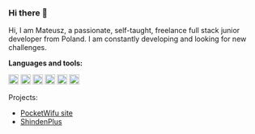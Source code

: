 ### Hi there 👋

Hi, I am Mateusz, a passionate, self-taught, freelance full stack junior developer from Poland. 
I am constantly developing and looking for new challenges.

**Languages and tools:**  

<code><img height="20" src="https://i.imgur.com/OFazkRz.png"></code>
<code><img height="20" src="https://i.imgur.com/H7XiS9m.png"></code>
<code><img height="20" src="https://i.imgur.com/2QDDqm8.png"></code>
<code><img height="20" src="https://i.imgur.com/FgyVgEb.png"></code>
<code><img height="20" src="https://i.imgur.com/VRLcfK8.png"></code>
<code><img height="20" src="https://i.imgur.com/7dzQ3QA.png"></code>

Projects: 
- [PocketWifu site](https://waifu.sanakan.pl/#/user/204697/profile)
- [ShindenPlus](https://chrome.google.com/webstore/detail/shindenplus/ipdeholoobbnfjjlliidbjbkciefpcdn)
